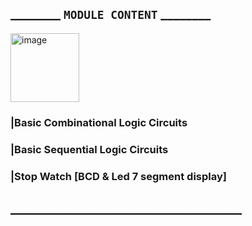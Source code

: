## ________ ```MODULE CONTENT``` ________
<img width="110" alt="image" src="https://github.com/user-attachments/assets/1c8c1acf-26e8-4956-aa95-c18a3bc5b3a6">

### |Basic Combinational Logic Circuits
### |Basic Sequential Logic Circuits
### |Stop Watch [BCD & Led 7 segment display]

## _____________________________________
